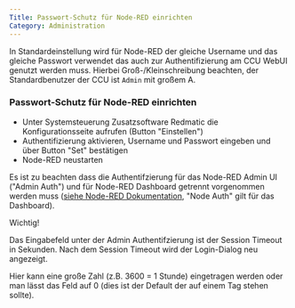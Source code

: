 ```yaml
---
Title: Passwort-Schutz für Node-RED einrichten
Category: Administration
---
```


In Standardeinstellung wird für Node-RED der gleiche Username und das gleiche Passwort verwendet das auch zur Authentifizierung am CCU WebUI genutzt werden muss. Hierbei Groß-/Kleinschreibung beachten, der Standardbenutzer der CCU ist `Admin` mit großem A.

### Passwort-Schutz für Node-RED einrichten

* Unter Systemsteuerung Zusatzsoftware Redmatic die Konfigurationsseite aufrufen (Button "Einstellen")
* Authentifizierung aktivieren, Username und Passwort eingeben und über Button "Set" bestätigen
* Node-RED neustarten

Es ist zu beachten dass die Authentifzierung für das Node-RED Admin UI ("Admin Auth") und für Node-RED Dashboard getrennt vorgenommen werden muss ([siehe Node-RED Dokumentation](https://nodered.org/docs/security#http-node-security), "Node Auth" gilt für das Dashboard).

Wichtig! 

Das Eingabefeld unter der Admin Authentifzierung ist der Session Timeout in Sekunden. Nach dem Session Timeout wird der Login-Dialog neu angezeigt.

Hier kann eine große Zahl (z.B. 3600 = 1 Stunde) eingetragen werden oder man lässt das Feld auf 0 (dies ist der Default der auf einem Tag stehen sollte).
